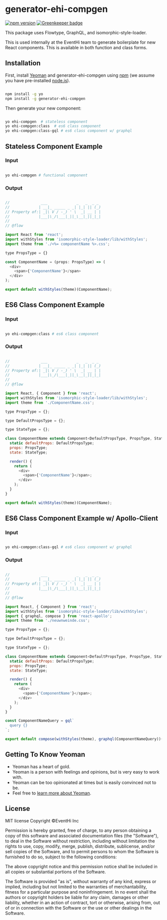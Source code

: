 # generator-ehi-compgen
[![npm version](https://badge.fury.io/js/generator-ehi-compgen.svg)](https://badge.fury.io/js/generator-ehi-compgen)  [![Greenkeeper badge](https://badges.greenkeeper.io/EventHi/generator-ehi-compgen.svg)](https://greenkeeper.io/)

This package uses Flowtype, GraphQL, and isomorphic-style-loader.

This is used internally at the EventHi team to generate boilerplate for new React components. This is available in both function and class forms.


## Installation

First, install [Yeoman](http://yeoman.io) and generator-ehi-compgen using [npm](https://www.npmjs.com/) (we assume you have pre-installed [node.js](https://nodejs.org/)).

```bash

npm install -g yo
npm install -g generator-ehi-compgen
```

Then generate your new component:

```bash

yo ehi-compgen  # stateless component
yo ehi-compgen:class  # es6 class component
yo ehi-compgen:class-gql # es6 class component w/ graphql
```
## Stateless Component Example
### Input
```bash

yo ehi-compgen # functional component
```
### Output
```js

//              ___             _   _  _ _
//             | __|_ _____ _ _| |_| || (_)
// Property of:| _|\ V / -_) ' \  _| __ | |
//             |___|\_/\___|_||_\__|_||_|_|
//
// @flow

import React from 'react';
import withStyles from 'isomorphic-style-loader/lib/withStyles';
import theme from './<%= componentName %>.css';

type PropsType = {}

const ComponentName = (props: PropsType) => (
  <div>
    <span>{'ComponentName'}</span>
  </div>
);

export default withStyles(theme)(ComponentName);

```
## ES6 Class Component Example
### Input
```bash

yo ehi-compgen:class # es6 class component
```
### Output
```js

//              ___             _   _  _ _
//             | __|_ _____ _ _| |_| || (_)
// Property of:| _|\ V / -_) ' \  _| __ | |
//             |___|\_/\___|_||_\__|_||_|_|
//
// @flow

import React, { Component } from 'react';
import withStyles from 'isomorphic-style-loader/lib/withStyles';
import theme from './ComponentName.css';

type PropsType = {};

type DefaultPropsType = {};

type StateType = {};

class ComponentName extends Component<DefaultPropsType, PropsType, StateType> {
  static defaultProps: DefaultPropsType;
  props: PropsType;
  state: StateType;

  render() {
    return (
      <div>
        <span>{'ComponentName'}</span>;
      </div>
    );
  }
}

export default withStyles(theme)(ComponentName);

```
## ES6 Class Component Example w/ Apollo-Client
### Input
```bash

yo ehi-compgen:class-gql # es6 class component w/ graphql
```
### Output
```js

//              ___             _   _  _ _
//             | __|_ _____ _ _| |_| || (_)
// Property of:| _|\ V / -_) ' \  _| __ | |
//             |___|\_/\___|_||_\__|_||_|_|
//
// @flow

import React, { Component } from 'react';
import withStyles from 'isomorphic-style-loader/lib/withStyles';
import { graphql, compose } from 'react-apollo';
import theme from './neuwnweinde.css';

type PropsType = {};

type DefaultPropsType = {};

type StateType = {};

class ComponentName extends Component<DefaultPropsType, PropsType, StateType> {
  static defaultProps: DefaultPropsType;
  props: PropsType;
  state: StateType;

  render() {
    return (
      <div>
        <span>{'ComponentName'}</span>;
      </div>
    );
  }
}

const ComponentNameQuery = gql`
  query {}
`;

export default compose(withStyles(theme), graphql(ComponentNameQuery))(ComponentName);

```

## Getting To Know Yeoman

 * Yeoman has a heart of gold.
 * Yeoman is a person with feelings and opinions, but is very easy to work with.
 * Yeoman can be too opinionated at times but is easily convinced not to be.
 * Feel free to [learn more about Yeoman](http://yeoman.io/).

## License
MIT license
Copyright ©EventHi Inc

Permission is hereby granted, free of charge, to any person obtaining a copy of this software and
associated documentation files (the "Software"), to deal in the Software without restriction, including
without limitation the rights to use, copy, modify, merge, publish, distribute, sublicense, and/or sell
copies of the Software, and to permit persons to whom the Software is furnished to do so, subject to the
following conditions:

The above copyright notice and this permission notice shall be included in all copies or substantial portions of the Software.

The Software is provided "as is", without warranty of any kind, express or implied, including but not
limited to the warranties of merchantability, fitness for a particular purpose and noninfringement. In
no event shall the authors or copyright holders be liable for any claim, damages or other liability,
whether in an action of contract, tort or otherwise, arising from, out of or in connection with the
Software or the use or other dealings in the Software.


[npm-image]: https://badge.fury.io/js/generator-ehi.svg
[npm-url]: https://npmjs.org/package/generator-ehi-compgen
[travis-image]: https://travis-ci.org/EventHi/generator-ehi.svg?branch=master
[travis-url]: https://travis-ci.org/EventHi/generator-ehi-compgen
